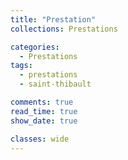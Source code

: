 ```yaml
---
title: "Prestation"
collections: Prestations

categories:
  - Prestations
tags:
  - prestations
  - saint-thibault

comments: true
read_time: true
show_date: true

classes: wide
---
```



